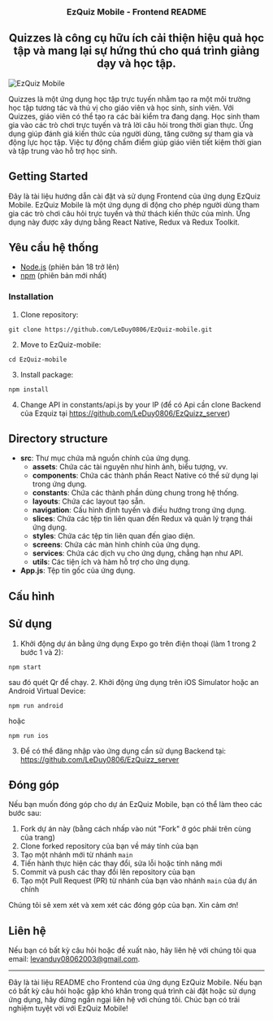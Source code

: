 <br />
<div align="center">
  <h3 align="center">EzQuiz Mobile - Frontend README</h3>

  <h2 align="center">
    Quizzes là công cụ hữu ích cải thiện hiệu quả học tập và mang lại sự hứng thú cho quá trình giảng dạy và học tập.
  </h2>
</div>

![EzQuiz Mobile](https://raw.githubusercontent.com/LeDuy0806/EzQuiz-mobile/main/src/assets/images/logo.png)

Quizzes là một ứng dụng học tập trực tuyến nhằm tạo ra một môi trường học tập tương tác và thú vị cho giáo viên và học sinh, sinh viên. Với Quizzes, giáo viên có thể tạo ra các bài kiểm tra đang dạng. Học sinh tham gia vào các trò chơi trực tuyến và trả lời câu hỏi trong thời gian thực. Ứng dụng giúp đánh giá kiến thức của người dùng, tăng cường sự tham gia và động lực học tập. Việc tự động chấm điểm giúp giáo viên tiết kiệm thời gian và tập trung vào hỗ trợ học sinh.

## Getting Started

Đây là tài liệu hướng dẫn cài đặt và sử dụng Frontend của ứng dụng EzQuiz Mobile. EzQuiz Mobile là một ứng dụng di động cho phép người dùng tham gia các trò chơi câu hỏi trực tuyến và thử thách kiến thức của mình. Ứng dụng này được xây dựng bằng React Native, Redux và Redux Toolkit.

## Yêu cầu hệ thống

-   [Node.js](https://nodejs.org/en/) (phiên bản 18 trở lên)
-   [npm](https://www.npmjs.com/) (phiên bản mới nhất)

### Installation

1. Clone repository:

```
git clone https://github.com/LeDuy0806/EzQuiz-mobile.git
```

2. Move to EzQuiz-mobile:

```
cd EzQuiz-mobile
```

3. Install package:

```
npm install
```

4. Change API in constants/api.js by your IP (để có Api cần clone Backend của Ezquiz tại https://github.com/LeDuy0806/EzQuizz_server)

## Directory structure

-   **src**: Thư mục chứa mã nguồn chính của ứng dụng.
    -   **assets**: Chứa các tài nguyên như hình ảnh, biểu tượng, vv.
    -   **components**: Chứa các thành phần React Native có thể sử dụng lại trong ứng dụng.
    -   **constants**: Chứa các thành phần dùng chung trong hệ thống.
    -   **layouts**: Chứa các layout tạo sẵn.
    -   **navigation**: Cấu hình định tuyến và điều hướng trong ứng dụng.
    -   **slices**: Chứa các tệp tin liên quan đến Redux và quản lý trạng thái ứng dụng.
    -   **styles**: Chứa các tệp tin liên quan đến giao diện.
    -   **screens**: Chứa các màn hình chính của ứng dụng.
    -   **services**: Chứa các dịch vụ cho ứng dụng, chẳng hạn như API.
    -   **utils**: Các tiện ích và hàm hỗ trợ cho ứng dụng.
-   **App.js**: Tệp tin gốc của ứng dụng.

## Cấu hình

## Sử dụng

1. Khởi động dự án bằng ứng dụng Expo go trên điện thoại (làm 1 trong 2 bước 1 và 2):

```
npm start
```

sau đó quét Qr để chạy. 2. Khởi động ứng dụng trên iOS Simulator hoặc an Android Virtual Device:

```
npm run android
```

hoặc

```
npm run ios
```

3. Để có thể đăng nhập vào ứng dụng cần sử dụng Backend tại: https://github.com/LeDuy0806/EzQuizz_server

## Đóng góp

Nếu bạn muốn đóng góp cho dự án EzQuiz Mobile, bạn có thể làm theo các bước sau:

1. Fork dự án này (bằng cách nhấp vào nút "Fork" ở góc phải trên cùng của trang)
2. Clone forked repository của bạn về máy tính của bạn
3. Tạo một nhánh mới từ nhánh `main`
4. Tiến hành thực hiện các thay đổi, sửa lỗi hoặc tính năng mới
5. Commit và push các thay đổi lên repository của bạn
6. Tạo một Pull Request (PR) từ nhánh của bạn vào nhánh `main` của dự án chính

Chúng tôi sẽ xem xét và xem xét các đóng góp của bạn. Xin cảm ơn!

## Liên hệ

Nếu bạn có bất kỳ câu hỏi hoặc đề xuất nào, hãy liên hệ với chúng tôi qua email: levanduy08062003@gmail.com.

---

Đây là tài liệu README cho Frontend của ứng dụng EzQuiz Mobile. Nếu bạn có bất kỳ câu hỏi hoặc gặp khó khăn trong quá trình cài đặt hoặc sử dụng ứng dụng, hãy đừng ngần ngại liên hệ với chúng tôi. Chúc bạn có trải nghiệm tuyệt vời với EzQuiz Mobile!

